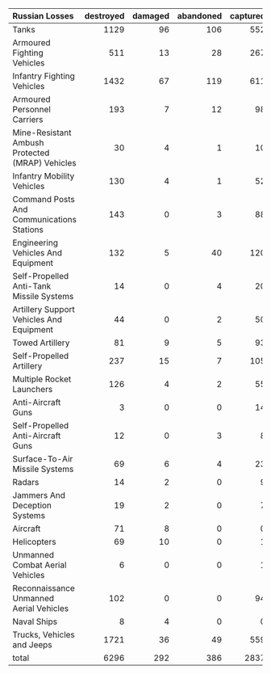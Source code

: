 | Russian Losses                                   |   destroyed |   damaged |   abandoned |   captured |   total |
|:-------------------------------------------------|------------:|----------:|------------:|-----------:|--------:|
| Tanks                                            |        1129 |        96 |         106 |        552 |    1883 |
| Armoured Fighting Vehicles                       |         511 |        13 |          28 |        267 |     819 |
| Infantry Fighting Vehicles                       |        1432 |        67 |         119 |        611 |    2229 |
| Armoured Personnel Carriers                      |         193 |         7 |          12 |         98 |     310 |
| Mine-Resistant Ambush Protected  (MRAP) Vehicles |          30 |         4 |           1 |         10 |      45 |
| Infantry Mobility Vehicles                       |         130 |         4 |           1 |         52 |     187 |
| Command Posts And Communications Stations        |         143 |         0 |           3 |         88 |     234 |
| Engineering Vehicles And Equipment               |         132 |         5 |          40 |        120 |     297 |
| Self-Propelled Anti-Tank Missile Systems         |          14 |         0 |           4 |         20 |      38 |
| Artillery Support Vehicles And Equipment         |          44 |         0 |           2 |         50 |      96 |
| Towed Artillery                                  |          81 |         9 |           5 |         93 |     188 |
| Self-Propelled Artillery                         |         237 |        15 |           7 |        105 |     364 |
| Multiple Rocket Launchers                        |         126 |         4 |           2 |         55 |     187 |
| Anti-Aircraft Guns                               |           3 |         0 |           0 |         14 |      17 |
| Self-Propelled Anti-Aircraft Guns                |          12 |         0 |           3 |          8 |      23 |
| Surface-To-Air Missile Systems                   |          69 |         6 |           4 |         23 |     102 |
| Radars                                           |          14 |         2 |           0 |          9 |      25 |
| Jammers And Deception Systems                    |          19 |         2 |           0 |          7 |      28 |
| Aircraft                                         |          71 |         8 |           0 |          0 |      79 |
| Helicopters                                      |          69 |        10 |           0 |          1 |      80 |
| Unmanned Combat Aerial Vehicles                  |           6 |         0 |           0 |          1 |       7 |
| Reconnaissance Unmanned Aerial Vehicles          |         102 |         0 |           0 |         94 |     196 |
| Naval Ships                                      |           8 |         4 |           0 |          0 |      12 |
| Trucks, Vehicles and Jeeps                       |        1721 |        36 |          49 |        559 |    2365 |
| total                                            |        6296 |       292 |         386 |       2837 |    9811 |